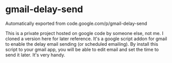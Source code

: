 # gmail-delay-send
Automatically exported from code.google.com/p/gmail-delay-send

This is a private project hosted on google code by someone else, not me. I cloned a version here for later reference. It's a google script
addon for gmail to enable the delay email sending (or scheduled emailing). By install this script to your gmail app, you will be able to edit 
email and set the time to send it later. It's very handy. 
